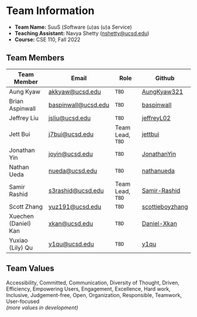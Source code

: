 # Team Information

- **Team Name:** SuuS (*S*oftware (*u*)as (*u*)a *S*ervice)
- **Teaching Assistant:** Navya Shetty (<nshetty@ucsd.edu>)
- **Course:** CSE 110, Fall 2022
  
## Team Members

| Team Member          | Email               | Role             | Github                                                |
| -------------------- | ------------------- | ---------------- | ----------------------------------------------------- |
| Aung Kyaw            | akkyaw@ucsd.edu     | `TBD`            | [AungKyaw321](https://github.com/AungKyaw321)         |
| Brian Aspinwall      | baspinwall@ucsd.edu | `TBD`            | [baspinwall](https://github.com/baspinwall)           |
| Jeffrey Liu          | jsliu@ucsd.edu      | `TBD`            | [jeffreyL02](https://github.com/jeffreyL02)           |
| Jett Bui             | j7bui@ucsd.edu      | Team Lead, `TBD` | [jettbui](https://github.com/jettbui)                 |
| Jonathan Yin         | joyin@ucsd.edu      | `TBD`            | [JonathanYin](https://github.com/JonathanYin)         |
| Nathan Ueda          | nueda@ucsd.edu      | `TBD`            | [nathanueda](https://github.com/nathanueda)           |
| Samir Rashid         | s3rashid@ucsd.edu   | Team Lead, `TBD` | [Samir-Rashid](https://github.com/Samir-Rashid)       |
| Scott Zhang          | yuz191@ucsd.edu     | `TBD`            | [scottieboyzhang](https://github.com/scottieboyzhang) |
| Xuechen (Daniel) Kan | xkan@ucsd.edu       | `TBD`            | [Daniel-Xkan](https://github.com/Daniel-Xkan)         |
| Yuxiao (Lily) Qu     | y1qu@ucsd.edu       | `TBD`            | [y1qu](https://github.com/y1qu)                       |

## Team Values

Accessibility, Committed, Communication, Diversity of Thought, Driven,
Efficiency, Empowering Users, Engagement, Excellence, Hard work,
Inclusive, Judgement-free, Open, Organization, Responsible, Teamwork, User-focused \
*(more values in development)*
